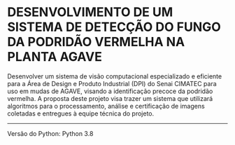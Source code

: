 # DESENVOLVIMENTO DE UM SISTEMA DE DETECÇÃO DO FUNGO DA PODRIDÃO VERMELHA NA PLANTA AGAVE

Desenvolver um sistema de visão computacional especializado e eficiente para a Área de Design e Produto Industrial (DPI) do Senai CIMATEC para uso em mudas de AGAVE, visando a identificação precoce da podridão vermelha. A proposta deste projeto visa trazer um sistema que utilizará algoritmos para o processamento, análise e certificação de imagens coletadas e entregues à equipe técnica do projeto. 

-----------

Versão do Python: Python 3.8
